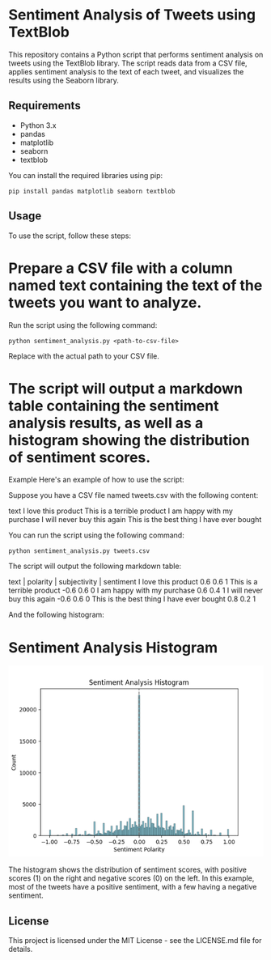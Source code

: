 # Sentiment Analysis of Tweets using TextBlob
This repository contains a Python script that performs sentiment analysis on tweets using the TextBlob library. The script reads data from a CSV file, applies sentiment analysis to the text of each tweet, and visualizes the results using the Seaborn library.

## Requirements

* Python 3.x
* pandas
* matplotlib
* seaborn
* textblob

You can install the required libraries using pip:
```
pip install pandas matplotlib seaborn textblob
```
## Usage
To use the script, follow these steps:

# Prepare a CSV file with a column named text containing the text of the tweets you want to analyze.
Run the script using the following command:

```
python sentiment_analysis.py <path-to-csv-file>
```
Replace <path-to-csv-file> with the actual path to your CSV file.


# The script will output a markdown table containing the sentiment analysis results, as well as a histogram showing the distribution of sentiment scores.
Example
Here's an example of how to use the script:

Suppose you have a CSV file named tweets.csv with the following content:

text
I love this product
This is a terrible product
I am happy with my purchase
I will never buy this again
This is the best thing I have ever bought

You can run the script using the following command:

```
python sentiment_analysis.py tweets.csv
```

The script will output the following markdown table:

text                                        |  polarity   |              subjectivity           |	sentiment
I love this product	                             0.6	                        0.6	                        1
This is a terrible product	                    -0.6	                        0.6	                        0
I am happy with my purchase	                     0.6	                        0.4	                        1
I will never buy this again	                    -0.6	                        0.6                         0
This is the best thing I have ever bought	     0.8	                        0.2	                        1

And the following histogram:

# Sentiment Analysis Histogram

![alt text](Figure_1.png)

The histogram shows the distribution of sentiment scores, with positive scores (1) on the right and negative scores (0) on the left. In this example, most of the tweets have a positive sentiment, with a few having a negative sentiment.

## License
This project is licensed under the MIT License - see the LICENSE.md file for details.
